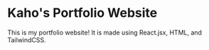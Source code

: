 # Kaho's Portfolio Website

This is my portfolio website! It is made using React.jsx, HTML, and TailwindCSS.
